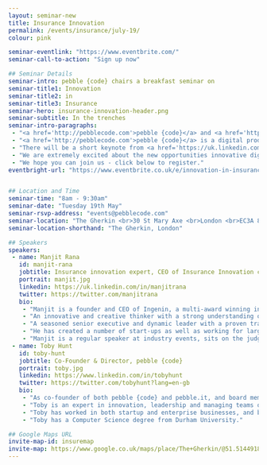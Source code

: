 ```yaml
---
layout: seminar-new
title: Insurance Innovation
permalink: /events/insurance/july-19/
colour: pink

seminar-eventlink: "https://www.eventbrite.com/"
seminar-call-to-action: "Sign up now"

## Seminar Details
seminar-intro: pebble {code} chairs a breakfast seminar on
seminar-title1: Innovation
seminar-title2: in
seminar-title3: Insurance
seminar-hero: insurance-innovation-header.png
seminar-subtitle: In the trenches
seminar-intro-paragraphs:
 - "<a href='http://pebblecode.com'>pebble {code}</a> and <a href='http://www.ingenin.com/'>Ingenin</a> invite you to join us for a breakfast seminar at <a href='http://searcys.co.uk/venues/the-gherkin/'>Searcys</a> in the Gherkin to discuss the future of technology and innovation in insurance."
 - "<a href='http://pebblecode.com'>pebble {code}</a> is a digital product innovation consultancy with expertise in UX, design and Lean product development, <a href='http://www.ingenin.com/'>Ingenin</a> helps forward thinking insurers create innovative propositions for the constantly connected consumer by helping insurers benefit from disruptive technologies and business models."
 - "There will be a short keynote from <a href='https://uk.linkedin.com/in/manjitrana'>Manjit Rana</a>, Founder & CEO of <a href='http://www.ingenin.com/'>Ingenin</a>, followed by a roundtable discussion, chaired by <a href='http://pebblecode.com'>pebble {code}'s</a> CEO, <a href='https://www.linkedin.com/in/tobyhunt'>Toby Hunt</a>, for a small number of industry movers and shakers to facilitate connections and debate, and ultimately uncover the secret sauce for making innovation happen in insurance."
 - "We are extremely excited about the new opportunities innovative digital solutions can provide in the insurance space and we look forward to discussing it with you."
 - "We hope you can join us - click below to register."
eventbright-url: "https://www.eventbrite.co.uk/e/innovation-in-insurance-tickets-26147397570"


## Location and Time
seminar-time: "8am - 9:30am"
seminar-date: "Tuesday 19th May"
seminar-rsvp-address: "events@pebblecode.com"
seminar-location: "The Gherkin <br>30 St Mary Axe <br>London <br>EC3A 8EP"
seminar-location-shorthand: "The Gherkin, London"

## Speakers
speakers:
 - name: Manjit Rana
   id: manjit-rana
   jobtitle: Insurance innovation expert, CEO of Insurance Innovation consultancy, Ingenin and MD Internet Kit Ltd
   portrait: manjit.jpg
   linkedin: https://uk.linkedin.com/in/manjitrana
   twitter: https://twitter.com/manjitrana
   bio:
    - "Manjit is a founder and CEO of Ingenin, a multi-award winning innovation consultancy created to help insurers grow their businesses through the adoption of disruptive technologies and innovative business models."
    - "An innovative and creative thinker with a strong understanding of trends, developments and issues in the insurance sector in the UK and internationally having worked in the UK, USA and APAC regions and widely considered an expert and thought leader on technology based innovation in the insurance sector."
    - "A seasoned senior executive and dynamic leader with a proven track record of management success in both start-up and corporate arena’s and over 25 years experience of technology based proposition development."
    - "He has created a number of start-ups as well as working for large corporates such as CSC, Fujitsu Consulting and AXA Insurance where he was recruited to help create the AXA Innovation Hub."
    - "Manjit is a regular speaker at industry events, sits on the judging panels of industry awards and is an advisor and mentor to several start-ups."
 - name: Toby Hunt
   id: toby-hunt
   jobtitle: Co-Founder & Director, pebble {code}
   portrait: toby.jpg
   linkedin: https://www.linkedin.com/in/tobyhunt
   twitter: https://twitter.com/tobyhunt?lang=en-gb
   bio:
    - "As co-founder of both pebble {code} and pebble.it, and board member for various digital businesses, Toby is passionate about effecting positive change through the best use of technology and design."
    - "Toby is an expert in innovation, leadership and managing teams on rapid development projects, and regularly speaks on Lean Product Development and Startup acceleration."
    - "Toby has worked in both startup and enterprise businesses, and brings the best of both worlds to pebble and pebble's clients. He is excited about helping businesses in the Insurance industry understand their customers and users, and use technology to differentiate and win!"
    - "Toby has a Computer Science degree from Durham University."

## Google Maps URL
invite-map-id: insuremap
invite-map: https://www.google.co.uk/maps/place/The+Gherkin/@51.5144918,-0.0803065,15z/data=!4m2!3m1!1s0x0:0x5c81b8a1a822fda8?sa=X&ved=0ahUKEwjJzNP_lO3LAhWJ5xoKHcemB-IQ_BIIiwEwEQ
---
```

